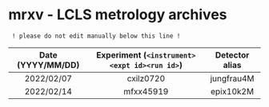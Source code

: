 # mrxv - LCLS metrology archives
```
 ! please do not edit manually below this line !
```
| Date (YYYY/MM/DD) | Experiment (`<instrument><expt id><run id>`) | Detector alias |
|:-----------------:|:--------------------------------------------:|:--------------:|
|    2022/02/07     |                  cxilz0720                   |   jungfrau4M   |
|    2022/02/14     |                  mfxx45919                   |   epix10k2M    |
 